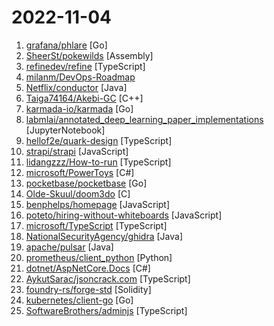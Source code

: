 # 2022-11-04

1. [grafana/phlare](https://github.com/grafana/phlare "🔥 horizontally-scalable, highly-available, multi-tenant continuous profiling aggregation system") [Go]
2. [SheerSt/pokewilds](https://github.com/SheerSt/pokewilds "PokeWilds - A Gen 2 Game/Engine using libGDX") [Assembly]
3. [refinedev/refine](https://github.com/refinedev/refine "Build your React-based CRUD applications, without constraints.") [TypeScript]
4. [milanm/DevOps-Roadmap](https://github.com/milanm/DevOps-Roadmap "DevOps Roadmap for 2022. with learning resources") 
5. [Netflix/conductor](https://github.com/Netflix/conductor "Conductor is a microservices orchestration engine.") [Java]
6. [Taiga74164/Akebi-GC](https://github.com/Taiga74164/Akebi-GC "Akebi Genshin Cheat source for OS/CN 3.0") [C++]
7. [karmada-io/karmada](https://github.com/karmada-io/karmada "Open, Multi-Cloud, Multi-Cluster Kubernetes Orchestration") [Go]
8. [labmlai/annotated_deep_learning_paper_implementations](https://github.com/labmlai/annotated_deep_learning_paper_implementations "🧑‍🏫 59 Implementations/tutorials of deep learning papers with side-by-side notes 📝; including transformers (original, xl, switch, feedback, vit, ...), optimizers (adam, adabelief, ...), gans(cyclegan, stylegan2, ...), 🎮 reinforcement learning (ppo, dqn), capsnet, distillation, ... 🧠") [JupyterNotebook]
9. [hellof2e/quark-design](https://github.com/hellof2e/quark-design "Next generation Frontend component library, it can be used in any framework or no framework at the same time.(下一代前端组件库，它可以同时在任意框架或无框架中使用。)") [TypeScript]
10. [strapi/strapi](https://github.com/strapi/strapi "🚀 Strapi is the leading open-source headless CMS. It’s 100% JavaScript, fully customizable and developer-first.") [JavaScript]
11. [lidangzzz/How-to-run](https://github.com/lidangzzz/How-to-run "立党老师的润学（零基础转码/移民/留学/海外创业/永居）笔记") [TypeScript]
12. [microsoft/PowerToys](https://github.com/microsoft/PowerToys "Windows system utilities to maximize productivity") [C#]
13. [pocketbase/pocketbase](https://github.com/pocketbase/pocketbase "Open Source realtime backend in 1 file") [Go]
14. [Olde-Skuul/doom3do](https://github.com/Olde-Skuul/doom3do "The complete archive for DOOM for the 3DO") [C]
15. [benphelps/homepage](https://github.com/benphelps/homepage "A highly customizable homepage (or startpage / application dashboard) with Docker and service API integrations.") [JavaScript]
16. [poteto/hiring-without-whiteboards](https://github.com/poteto/hiring-without-whiteboards "⭐️ Companies that don't have a broken hiring process") [JavaScript]
17. [microsoft/TypeScript](https://github.com/microsoft/TypeScript "TypeScript is a superset of JavaScript that compiles to clean JavaScript output.") [TypeScript]
18. [NationalSecurityAgency/ghidra](https://github.com/NationalSecurityAgency/ghidra "Ghidra is a software reverse engineering (SRE) framework") [Java]
19. [apache/pulsar](https://github.com/apache/pulsar "Apache Pulsar - distributed pub-sub messaging system") [Java]
20. [prometheus/client_python](https://github.com/prometheus/client_python "Prometheus instrumentation library for Python applications") [Python]
21. [dotnet/AspNetCore.Docs](https://github.com/dotnet/AspNetCore.Docs "Documentation for ASP.NET Core") [C#]
22. [AykutSarac/jsoncrack.com](https://github.com/AykutSarac/jsoncrack.com "🔮 Seamlessly visualize your JSON data instantly into graphs; paste, import or fetch!") [TypeScript]
23. [foundry-rs/forge-std](https://github.com/foundry-rs/forge-std "Forge Standard Library is a collection of helpful contracts for use with forge and foundry. It leverages forge's cheatcodes to make writing tests easier and faster, while improving the UX of cheatcodes. For more in-depth usage examples checkout the tests.") [Solidity]
24. [kubernetes/client-go](https://github.com/kubernetes/client-go "Go client for Kubernetes.") [Go]
25. [SoftwareBrothers/adminjs](https://github.com/SoftwareBrothers/adminjs "AdminJS is an admin panel for apps written in node.js") [TypeScript]
